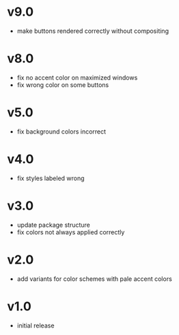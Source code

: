 # v9.0

- make buttons rendered correctly without compositing

# v8.0

- fix no accent color on maximized windows
- fix wrong color on some buttons

# v5.0

- fix background colors incorrect

# v4.0

- fix styles labeled wrong

# v3.0

- update package structure
- fix colors not always applied correctly

# v2.0

-  add variants for color schemes with pale accent colors

# v1.0

- initial release
